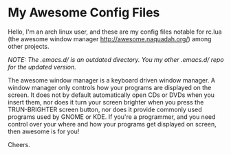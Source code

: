 # My Awesome Config Files

Hello, I'm an arch linux user, and these are my config files notable for rc.lua  (the awesome window manager http://awesome.naquadah.org/)
among other projects.


*NOTE: The .emacs.d/ is an outdated directory.  You my other .emacs.d/ repo for the updated version.*

The awesome window manager is a keyboard driven window manager.  A window manager only controls how your programs are displayed
on the screen. It does not by default automatically open CDs or DVDs when you insert them, nor does it turn your screen brighter
when you press the TRUN-BRIGHTER screen button, nor does it provide commonly used programs used by GNOME or KDE.  If you're a programmer, and you need control over your where and how your programs get displayed on screen, then awesome is for you!


Cheers.
